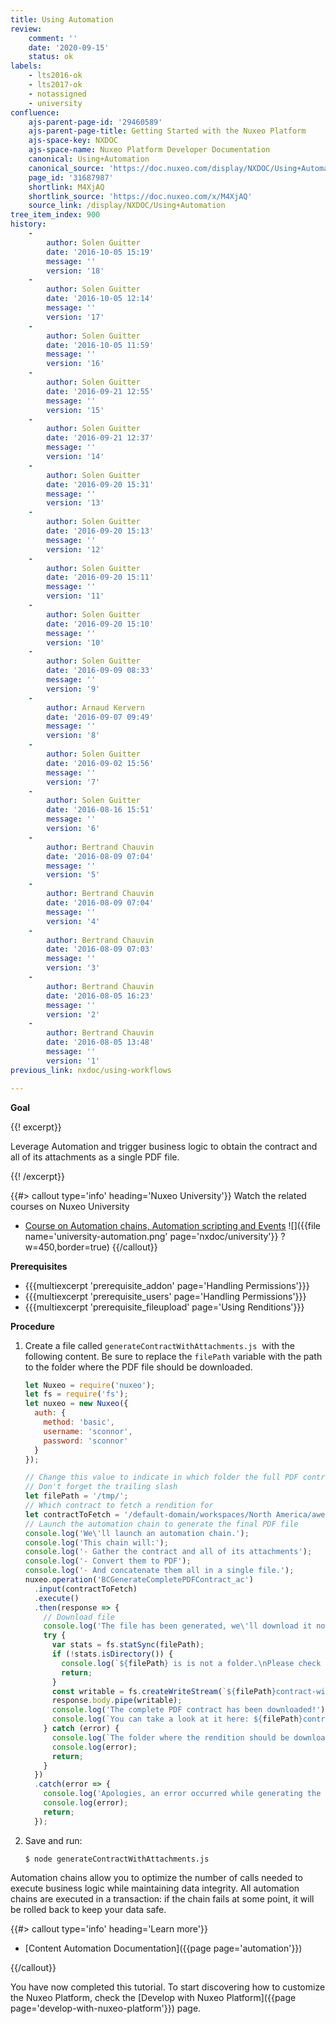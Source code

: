 ```yaml
---
title: Using Automation
review:
    comment: ''
    date: '2020-09-15'
    status: ok
labels:
    - lts2016-ok
    - lts2017-ok
    - notassigned
    - university
confluence:
    ajs-parent-page-id: '29460589'
    ajs-parent-page-title: Getting Started with the Nuxeo Platform
    ajs-space-key: NXDOC
    ajs-space-name: Nuxeo Platform Developer Documentation
    canonical: Using+Automation
    canonical_source: 'https://doc.nuxeo.com/display/NXDOC/Using+Automation'
    page_id: '31687987'
    shortlink: M4XjAQ
    shortlink_source: 'https://doc.nuxeo.com/x/M4XjAQ'
    source_link: /display/NXDOC/Using+Automation
tree_item_index: 900
history:
    -
        author: Solen Guitter
        date: '2016-10-05 15:19'
        message: ''
        version: '18'
    -
        author: Solen Guitter
        date: '2016-10-05 12:14'
        message: ''
        version: '17'
    -
        author: Solen Guitter
        date: '2016-10-05 11:59'
        message: ''
        version: '16'
    -
        author: Solen Guitter
        date: '2016-09-21 12:55'
        message: ''
        version: '15'
    -
        author: Solen Guitter
        date: '2016-09-21 12:37'
        message: ''
        version: '14'
    -
        author: Solen Guitter
        date: '2016-09-20 15:31'
        message: ''
        version: '13'
    -
        author: Solen Guitter
        date: '2016-09-20 15:13'
        message: ''
        version: '12'
    -
        author: Solen Guitter
        date: '2016-09-20 15:11'
        message: ''
        version: '11'
    -
        author: Solen Guitter
        date: '2016-09-20 15:10'
        message: ''
        version: '10'
    -
        author: Solen Guitter
        date: '2016-09-09 08:33'
        message: ''
        version: '9'
    -
        author: Arnaud Kervern
        date: '2016-09-07 09:49'
        message: ''
        version: '8'
    -
        author: Solen Guitter
        date: '2016-09-02 15:56'
        message: ''
        version: '7'
    -
        author: Solen Guitter
        date: '2016-08-16 15:51'
        message: ''
        version: '6'
    -
        author: Bertrand Chauvin
        date: '2016-08-09 07:04'
        message: ''
        version: '5'
    -
        author: Bertrand Chauvin
        date: '2016-08-09 07:04'
        message: ''
        version: '4'
    -
        author: Bertrand Chauvin
        date: '2016-08-09 07:03'
        message: ''
        version: '3'
    -
        author: Bertrand Chauvin
        date: '2016-08-05 16:23'
        message: ''
        version: '2'
    -
        author: Bertrand Chauvin
        date: '2016-08-05 13:48'
        message: ''
        version: '1'
previous_link: nxdoc/using-workflows

---
```

**Goal**

{{! excerpt}}

Leverage Automation and trigger business logic to obtain the contract and all of its attachments as a single PDF file.

{{! /excerpt}}

{{#> callout type='info' heading='Nuxeo University'}}
Watch the related courses on Nuxeo University
- [Course on Automation chains, Automation scripting and Events](https://university.nuxeo.com/learn/public/course/view/elearning/46/automation-chains-automation-scripting-and-events)
![]({{file name='university-automation.png' page='nxdoc/university'}} ?w=450,border=true)
{{/callout}}

**Prerequisites**

*   {{{multiexcerpt 'prerequisite_addon' page='Handling Permissions'}}}
*   {{{multiexcerpt 'prerequisite_users' page='Handling Permissions'}}}
*   {{{multiexcerpt 'prerequisite_fileupload' page='Using Renditions'}}}

**Procedure**

1.  Create a file called `generateContractWithAttachments.js`&nbsp; with the following content. Be sure to replace the `filePath` variable with the path to the folder where the PDF file should be downloaded.

    ```js
    let Nuxeo = require('nuxeo');
    let fs = require('fs');
    let nuxeo = new Nuxeo({
      auth: {
        method: 'basic',
        username: 'sconnor',
        password: 'sconnor'
      }
    });

    // Change this value to indicate in which folder the full PDF contract should be downloaded
    // Don't forget the trailing slash
    let filePath = '/tmp/';
    // Which contract to fetch a rendition for
    let contractToFetch = '/default-domain/workspaces/North America/awesome-tech/awesome-contract';
    // Launch the automation chain to generate the final PDF file
    console.log('We\'ll launch an automation chain.');
    console.log('This chain will:');
    console.log('- Gather the contract and all of its attachments');
    console.log('- Convert them to PDF');
    console.log('- And concatenate them all in a single file.');
    nuxeo.operation('BCGenerateCompletePDFContract_ac')
      .input(contractToFetch)
      .execute()
      .then(response => {
        // Download file
        console.log('The file has been generated, we\'ll download it now.');
        try {
          var stats = fs.statSync(filePath);
          if (!stats.isDirectory()) {
            console.log(`${filePath} is is not a folder.\nPlease check the filePath variable (currently set to: ${filepath} )\nand make sure you have the proper rights on that folder.`);
            return;
          }
          const writable = fs.createWriteStream(`${filePath}contract-with-attachments.pdf`);
          response.body.pipe(writable);
          console.log('The complete PDF contract has been downloaded!');
          console.log(`You can take a look at it here: ${filePath}contract-with-attachments.pdf`)
        } catch (error) {
          console.log(`The folder where the rendition should be downloaded cannot be accessed.\nPlease check the filePath variable (currently set to: ${filePath})\nand make sure you have write access on that folder.`);
          console.log(error);
          return;
        }
      })
      .catch(error => {
        console.log('Apologies, an error occurred while generating the final PDF file.');
        console.log(error);
        return;
      });

    ```

2.  Save and run:

    ```
    $ node generateContractWithAttachments.js
    ```

Automation chains allow you to optimize the number of calls needed to execute business logic while maintaining data integrity. All automation chains are executed in a transaction: if the chain fails at some point, it will be rolled back to keep your data safe.

{{#> callout type='info' heading='Learn more'}}

*   [Content Automation Documentation]({{page page='automation'}})

{{/callout}}

You have now completed this tutorial. To start discovering how to customize the Nuxeo Platform, check the [Develop with Nuxeo Platform]({{page page='develop-with-nuxeo-platform'}}) page.
